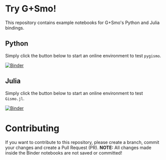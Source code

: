 # Try G+Smo!

This repository contains example notebooks for G+Smo's Python and Julia bindings.

## Python
Simply click the button below to start an online environment to test `pygismo`.

[![Binder](https://mybinder.org/badge_logo.svg)](https://mybinder.org/v2/gh/gismo/try_gismo/HEAD?labpath=python)

## Julia
Simply click the button below to start an online environment to test `Gismo.jl`.

[![Binder](https://mybinder.org/badge_logo.svg)](https://mybinder.org/v2/gh/gismo/try_gismo/HEAD?labpath=julia)

# Contributing

If you want to contribute to this repository, please create a branch, commit your changes and create a Pull Request (PR).
**NOTE:** All changes made inside the Binder notebooks are not saved or committed!
